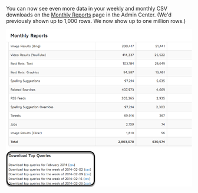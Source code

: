 You can now see even more data in your weekly and monthly CSV downloads on the [Monthly Reports](/manual/monthly-reports.html) page in the Admin Center. (We'd previously shown up to 1,000 rows. We now show up to one million rows.)

![See up to 1M rows of data in your CSV files](/img/feature-2014-02-01-analytics-queries.png "See up to 1M rows of data in your CSV files")